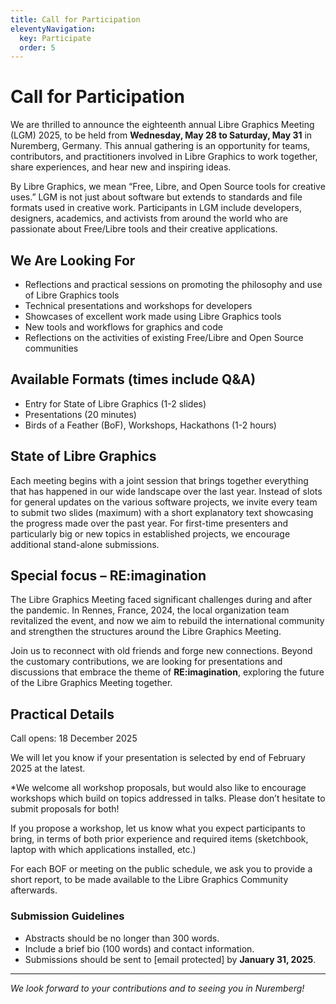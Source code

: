 ```yaml
---
title: Call for Participation
eleventyNavigation:
  key: Participate
  order: 5
---
```

# Call for Participation

We are thrilled to announce the eighteenth annual Libre Graphics Meeting (LGM)
2025, to be held from **Wednesday, May 28 to Saturday, May 31** in
Nuremberg, Germany. This annual gathering is an opportunity for teams,
contributors, and
practitioners involved in Libre Graphics to work together, share
experiences, and hear new and inspiring ideas.

By Libre Graphics, we mean “Free, Libre, and Open Source tools for creative
uses.” LGM is not just about software but extends to standards and file
formats used in creative work. Participants in LGM include developers,
designers, academics, and activists from around the world who are passionate
about Free/Libre tools and their creative applications.

## We Are Looking For
- Reflections and practical sessions on promoting the philosophy and use of Libre Graphics tools
- Technical presentations and workshops for developers
- Showcases of excellent work made using Libre Graphics tools
- New tools and workflows for graphics and code
- Reflections on the activities of existing Free/Libre and Open Source communities

## Available Formats (times include Q&A)
- Entry for State of Libre Graphics (1-2 slides)
- Presentations (20 minutes)
- Birds of a Feather (BoF), Workshops, Hackathons (1-2 hours)

## State of Libre Graphics
Each meeting begins with a joint session that brings together everything
that has happened in our wide landscape over the last year. Instead of
slots for general updates on the various software projects, we invite every
team to submit two slides (maximum) with a short explanatory text showcasing
the progress made over the past year. For first-time presenters and
particularly big or new topics in established projects, we encourage
additional stand-alone submissions.

## Special focus – RE:imagination

The Libre Graphics Meeting faced significant challenges during and after
the pandemic. In Rennes, France, 2024, the local organization team revitalized
the event, and now we aim to rebuild the international community and
strengthen the structures around the Libre Graphics Meeting.

Join us to reconnect with old friends and forge new connections. Beyond
the customary contributions, we are looking for presentations and discussions
that embrace the theme of **RE:imagination**, exploring the future of the Libre
Graphics Meeting together.

##  Practical Details

Call opens: 18 December 2025

We will let you know if your presentation is selected by end of February 2025 at the latest.

*We welcome all workshop  proposals, but would also like to encourage
workshops which build on  topics addressed in talks. Please don’t hesitate
to submit proposals for both!

If you propose a workshop, let us know what you expect participants to bring,
in terms of both prior experience and required items (sketchbook, laptop
with which applications installed, etc.)

For each BOF or meeting on the public schedule, we ask you to provide
a short report, to be made available to the Libre Graphics Community afterwards.

### Submission Guidelines
- Abstracts should be no longer than 300 words.
- Include a brief bio (100 words) and contact information.
- Submissions should be sent to [email protected] by **January 31, 2025**.

---

*We look forward to your contributions and to seeing you in Nuremberg!*
